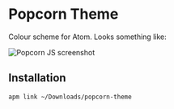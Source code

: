 # Popcorn Theme

Colour scheme for Atom. Looks something like:

![Popcorn JS screenshot](https://user-images.githubusercontent.com/160712/35194133-b5941bcc-fee0-11e7-85de-27bc1f552c31.png)

## Installation
```
apm link ~/Downloads/popcorn-theme
```
